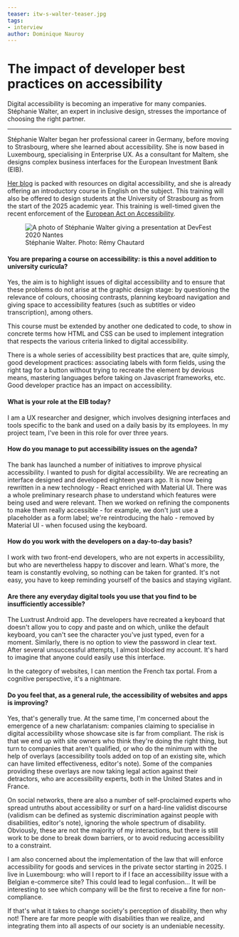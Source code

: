 ```yaml
---
teaser: itw-s-walter-teaser.jpg
tags:
- interview
author: Dominique Nauroy
---
```

<hgroup>
	<h1>The impact of developer best practices on accessibility</h1>
	<p>Digital accessibility is becoming an imperative for many companies. Stéphanie Walter, an expert in inclusive design, stresses the importance of choosing the right partner.</p>
</hgroup>
<hr>
<div class="intro">
    <p>Stéphanie Walter began her professional career in Germany, before moving to Strasbourg, where she learned about accessibility. She is now based in Luxembourg, specialising in <span lang="en">Enterprise UX</span>. As a consultant for Maltem, she designs complex business interfaces for the European Investment Bank (EIB).</p>
    <p><a href="https://stephaniewalter.design/">Her blog</a> is packed with resources on digital accessibility, and she is already offering an introductory course in English on the subject. This training will also be offered to design students at the University of Strasbourg as from the start of the 2025 academic year. This training is well-timed given the recent enforcement of the <a href="https://accessibilite.public.lu/en/news/2023-02-27-european_accessibility_act.html">European Act on Accessibility</a>.</p>
</div>
<figure role="group" aria-label="Stéphanie Walter. Photo: Rémy Chautard" class="pic">
    <img src="../../../../content/fr/news/img/itw-s-walter.jpg" alt="A photo of Stéphanie Walter giving a presentation at DevFest 2020 Nantes">
    <figcaption>Stéphanie Walter. Photo: Rémy Chautard</figcaption>
</figure>

<h4>You are preparing a course on accessibility: is this a novel addition to university curicula?</h4>
<p>Yes, the aim is to highlight issues of digital accessibility and to ensure that these problems do not arise at the graphic design stage: by questioning the relevance of colours, choosing contrasts, planning keyboard navigation and giving space to accessibility features (such as subtitles or video transcription), among others.</h4>
<p>This course must be extended by another one dedicated to code, to show in concrete terms how HTML and CSS can be used to implement integration that respects the various criteria linked to digital accessibility.</p>
<p>There is a whole series of accessibility best practices that are, quite simply, good development practices: associating labels with form fields, using the right tag for a button without trying to recreate the element by devious means, mastering languages before taking on Javascript frameworks, etc. Good developer practice has an impact on accessibility.</p>
<h4>What is your role at the EIB today?</h4>
<p>I am a UX researcher and designer, which involves designing interfaces and tools specific to the bank and used on a daily basis by its employees. In my project team, I've been in this role for over three years.</p>
<h4>How do you manage to put accessibility issues on the agenda?</h4>
<p>The bank has launched a number of initiatives to improve physical accessibility. I wanted to push for digital accessibility. We are recreating an interface designed and developed eighteen years ago. It is now being rewritten in a new technology - React enriched with Material UI. There was a whole preliminary research phase to understand which features were being used and were relevant. Then we worked on refining the components to make them really accessible - for example, we don't just use a placeholder as a form label; we're reintroducing the halo - removed by Material UI - when focused using the keyboard.</p>
<h4>How do you work with the developers on a day-to-day basis?</h4>
<p>I work with two front-end developers, who are not experts in accessibility, but who are nevertheless happy to discover and learn. What's more, the team is constantly evolving, so nothing can be taken for granted. It's not easy, you have to keep reminding yourself of the basics and staying vigilant.</p>
<h4>Are there any everyday digital tools you use that you find to be insufficiently accessible?</h4>
<p>The Luxtrust Android app. The developers have recreated a keyboard that doesn't allow you to copy and paste and on which, unlike the default keyboard, you can't see the character you've just typed, even for a moment. Similarly, there is no option to view the password in clear text. After several unsuccessful attempts, I almost blocked my account. It's hard to imagine that anyone could easily use this interface.</p>
<p>In the category of websites, I can mention the French tax portal. From a cognitive perspective, it's a nightmare.</p>
<h4>Do you feel that, as a general rule, the accessibility of websites and apps is improving?</h4>
<p>Yes, that's generally true. At the same time, I'm concerned about the emergence of a new charlatanism: companies claiming to specialise in digital accessibility whose showcase site is far from compliant. The risk is that we end up with site owners who think they're doing the right thing, but turn to companies that aren't qualified, or who do the minimum with the help of overlays (accessibility tools added on top of an existing site, which can have limited effectiveness, editor's note). Some of the companies providing these overlays are now taking legal action against their detractors, who are accessibility experts, both in the United States and in France.</p>
<p>On social networks, there are also a number of self-proclaimed experts who spread untruths about accessibility or surf on a hard-line validist discourse (validism can be defined as systemic discrimination against people with disabilities, editor's note), ignoring the whole spectrum of disability. Obviously, these are not the majority of my interactions, but there is still work to be done to break down barriers, or to avoid reducing accessibility to a constraint.</p>
<p>I am also concerned about the implementation of the law that will enforce accessibility for goods and services in the private sector starting in 2025. I live in Luxembourg: who will I report to if I face an accessibility issue with a Belgian e-commerce site? This could lead to legal confusion... It will be interesting to see which company will be the first to receive a fine for non-compliance.</p>
<p>If that's what it takes to change society's perception of disability, then why not! There are far more people with disabilities than we realize, and integrating them into all aspects of our society is an undeniable necessity.</p>